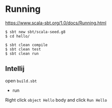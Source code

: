 # Running

https://www.scala-sbt.org/1.0/docs/Running.html

```
$ sbt new sbt/scala-seed.g8
$ cd hello/

$ sbt clean compile
$ sbt clean test
$ sbt clean run
```

## Intellij

open `build.sbt`

- run

Right click `object Hello` body and click `Run Hello`
